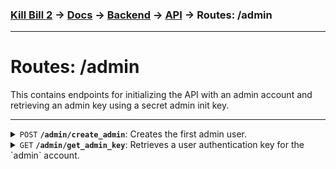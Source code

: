### [Kill Bill 2](../../../../README.md) → [Docs](../../../README.md) → [Backend](../../README.md) → [API](../README.md) → Routes: /admin
---

# Routes: /admin
This contains endpoints for initializing the API with an admin account and retrieving an admin key using a secret admin init key.

---

<details>
    <summary><code>POST</code> <code><b>/admin/create_admin</b></code>: Creates the first admin user.</summary>

##### Authentication
Admin init key required.

##### Parameters
None

##### Response
* `user` ([`User`](../structures/user.md)): User that was created
* `key` (`str`): Regular authorization key for this admin user

##### Preconditions
* `admin` user must not exist yet

##### Notes
This will always create a user by the username `admin` (reserved) with no password or email linked. In order to create keys to this account in the future, the admin init key is required.

##### Sample request
```java
HttpRequest request = HttpRequest.newBuilder()
  .uri(URI.create(".../admin/create_admin"))
  .POST()
  .header("Authorization", "Bearer " + ADMIN_INIT_KEY)
  .build();
```

##### Sample response
```json
{
   "success": true,
   "data": {
       "user": {
            "id": "6585edec-ec62-4040-bfd3-100d23eb126f",
            "created": "2024-02-07T01:29:49.520Z",
            "name": "admin",
            "role": "ADMIN"
        },
       "key": "eyJ1c2VySWQi...."
   },
   "error": null
}
```

</details>

<details>
    <summary><code>GET</code> <code><b>/admin/get_admin_key</b></code>: Retrieves a user authentication key for the `admin` account.</summary>

##### Authentication
Admin init key required.

##### Parameters
None

##### Response
* `key` (`str`): User authorization key for this admin user

##### Preconditions
* `admin` user must exist

##### Sample request
```java
HttpRequest request = HttpRequest.newBuilder()
  .uri(URI.create(".../admin/get_admin_key"))
  .GET()
  .header("Authorization", "Bearer " + ADMIN_INIT_KEY)
  .build();
```

##### Sample response
```json
{
   "success": true,
   "data": {
       "key": "eyJ1c2VySWQi...."
   },
   "error": null
}
```

</details>
